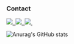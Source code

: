 <!--
**thoongee/thoongee** is a ✨ _special_ ✨ repository because its `README.md` (this file) appears on your GitHub profile.

Here are some ideas to get you started:

- 🔭 I’m currently working on ...
- 🌱 I’m currently learning ...
- 👯 I’m looking to collaborate on ...
- 🤔 I’m looking for help with ...
- 💬 Ask me about ...
- 📫 How to reach me: ...
- 😄 Pronouns: ...
- ⚡ Fun fact: ...
-->

### Contact
<a href="mailto:cjina1102@gmail.com">
  <img
    src="https://img.shields.io/badge/Gmail-D14836?style=for-the-badge&logo=gmail&logoColor=white"/>&nbsp
</a>
<a href="https://www.linkedin.com/in/jina-choi-4a266a231/">
  <img
    src="https://img.shields.io/badge/linkedin-%230077B5.svg?style=for-the-badge&logo=linkedin&logoColor=white"/>&nbsp
</a>
<a href="https://ddoric.tistory.com/">
  <img
    src="https://img.shields.io/badge/tistory-000000?style=for-the-badge&logo=tistory&logoColor=white"/>&nbsp
</a>



![Anurag's GitHub stats](https://github-readme-stats.vercel.app/api?username=thoongee&show_icons=true)
